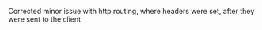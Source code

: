 
Corrected minor issue with http routing, where headers were set, after they were sent to the client